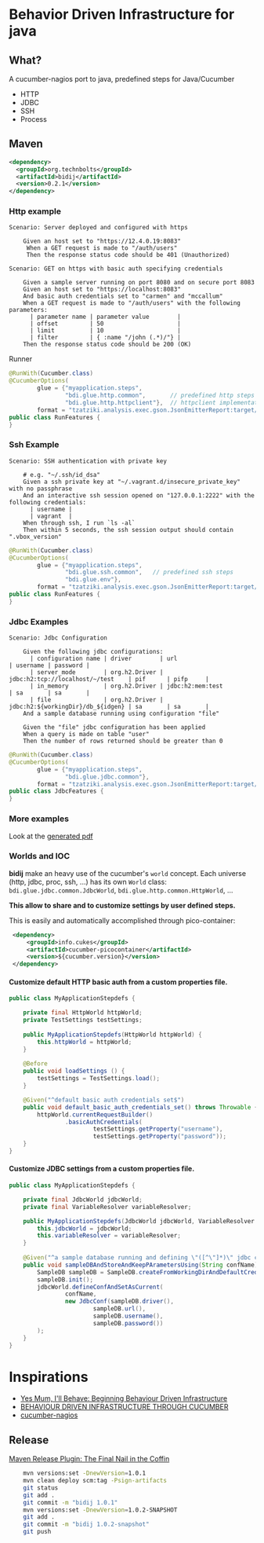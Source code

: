 # Behavior Driven Infrastructure for java

## What?

A cucumber-nagios port to java, predefined steps for Java/Cucumber

* HTTP
* JDBC
* SSH
* Process

## Maven

```xml
<dependency>
  <groupId>org.technbolts</groupId>
  <artifactId>bidij</artifactId>
  <version>0.2.1</version>
</dependency>
```


### Http example

```cucumber
Scenario: Server deployed and configured with https

    Given an host set to "https://12.4.0.19:8083"
     When a GET request is made to "/auth/users"
     Then the response status code should be 401 (Unauthorized)
```

```cucumber
Scenario: GET on https with basic auth specifying credentials

    Given a sample server running on port 8080 and on secure port 8083
    Given an host set to "https://localhost:8083"
    And basic auth credentials set to "carmen" and "mccallum"
    When a GET request is made to "/auth/users" with the following parameters:
      | parameter name | parameter value        |
      | offset         | 50                     |
      | limit          | 10                     |
      | filter         | { :name "/john (.*)/"} |
    Then the response status code should be 200 (OK)
```

Runner

```java
@RunWith(Cucumber.class)
@CucumberOptions(
        glue = {"myapplication.steps",   
                "bdi.glue.http.common",       // predefined http steps
                "bdi.glue.http.httpclient"},  // httpclient implementation
        format = "tzatziki.analysis.exec.gson.JsonEmitterReport:target/http")
public class RunFeatures {
}
```

### Ssh Example

```cucumber
Scenario: SSH authentication with private key

    # e.g. "~/.ssh/id_dsa"
    Given a ssh private key at "~/.vagrant.d/insecure_private_key" with no passphrase
    And an interactive ssh session opened on "127.0.0.1:2222" with the following credentials:
      | username |
      | vagrant  |
    When through ssh, I run `ls -al`
    Then within 5 seconds, the ssh session output should contain ".vbox_version"
```

```java
@RunWith(Cucumber.class)
@CucumberOptions(
        glue = {"myapplication.steps",
                "bdi.glue.ssh.common",   // predefined ssh steps
                "bdi.glue.env"},
        format = "tzatziki.analysis.exec.gson.JsonEmitterReport:target/ssh")
public class RunFeatures {
}
```

### Jdbc Examples

```cucumber
Scenario: Jdbc Configuration

    Given the following jdbc configurations:
      | configuration name | driver        | url                               | username | password |
      | server_mode        | org.h2.Driver | jdbc:h2:tcp://localhost/~/test    | pif      | pifp     |
      | in_memory          | org.h2.Driver | jdbc:h2:mem:test                  | sa       | sa       |
      | file               | org.h2.Driver | jdbc:h2:${workingDir}/db_${idgen} | sa       | sa       |
    And a sample database running using configuration "file"

    Given the "file" jdbc configuration has been applied
    When a query is made on table "user"
    Then the number of rows returned should be greater than 0
```

```java
@RunWith(Cucumber.class)
@CucumberOptions(
        glue = {"myapplication.steps",
                "bdi.glue.jdbc.common"},
        format = "tzatziki.analysis.exec.gson.JsonEmitterReport:target/jdbc")
public class JdbcFeatures {
}
```

### More examples

Look at the [generated pdf](doc/features.pdf)

### Worlds and IOC

**bidij** make an heavy use of the cucumber's `world` concept.
Each universe (http, jdbc, proc, ssh, ...) has its own `World` class: `bdi.glue.jdbc.common.JdbcWorld`, 
`bdi.glue.http.common.HttpWorld`, ...

**This allow to share and to customize settings by user defined steps.**

This is easily and automatically accomplished through pico-container:

```xml
 <dependency>
     <groupId>info.cukes</groupId>
     <artifactId>cucumber-picocontainer</artifactId>
     <version>${cucumber.version}</version>
 </dependency>
```


#### Customize default HTTP basic auth from a custom properties file.

```java
public class MyApplicationStepdefs {

    private final HttpWorld httpWorld;
    private TestSettings testSettings;
    
    public MyApplicationStepdefs(HttpWorld httpWorld) {
        this.httpWorld = httpWorld;
    }
    
    @Before
    public void loadSettings () {
        testSettings = TestSettings.load();
    }

    @Given("^default basic auth credentials set$")
    public void default_basic_auth_credentials_set() throws Throwable {
        httpWorld.currentRequestBuilder()
                .basicAuthCredentials(
                        testSettings.getProperty("username"),
                        testSettings.getProperty("password"));
    }
}
```

#### Customize JDBC settings from a custom properties file.

```java
public class MyApplicationStepdefs {

    private final JdbcWorld jdbcWorld;
    private final VariableResolver variableResolver;

    public MyApplicationStepdefs(JdbcWorld jdbcWorld, VariableResolver variableResolver) {
        this.jdbcWorld = jdbcWorld;
        this.variableResolver = variableResolver;
    }
    
    @Given("^a sample database running and defining \"([^\"]*)\" jdbc configuration$")
    public void sampleDBAndStoreAndKeepPArametersUsing(String confName) throws Throwable {
        SampleDB sampleDB = SampleDB.createFromWorkingDirAndDefaultCredentials(new TestSettings().buildDir());
        sampleDB.init();
        jdbcWorld.defineConfAndSetAsCurrent(
                confName,
                new JdbcConf(sampleDB.driver(),
                        sampleDB.url(),
                        sampleDB.username(),
                        sampleDB.password())
        );
    }
}
```


# Inspirations

* [Yes Mum, I'll Behave: Beginning Behaviour Driven Infrastructure](http://kartar.net/2009/12/yes-mum-ill-behave-beginning-behaviour-driven-infrastructure/)
* [BEHAVIOUR DRIVEN INFRASTRUCTURE THROUGH CUCUMBER](http://fractio.nl/2009/11/09/behaviour-driven-infrastructure-through-cucumber/)
* [cucumber-nagios](http://auxesis.github.io/cucumber-nagios/)


Release
-------

[Maven Release Plugin: The Final Nail in the Coffin](http://axelfontaine.com/blog/final-nail.html)

```bash
    mvn versions:set -DnewVersion=1.0.1
    mvn clean deploy scm:tag -Psign-artifacts
    git status
    git add .
    git commit -m "bidij 1.0.1"
    mvn versions:set -DnewVersion=1.0.2-SNAPSHOT
    git add .
    git commit -m "bidij 1.0.2-snapshot"
    git push
```